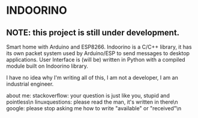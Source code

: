 # INDOORINO

## NOTE: this project is still under development. 

Smart home with Arduino and ESP8266. Indoorino is a C/C++ library, it has its own packet system used by Arduino/ESP to send messages to desktop applications. User Interface is (will be) written in Python with a compiled module built on Indoorino library.

I have no idea why I'm writing all of this, I am not a developer, I am an industrial engineer.

about me:
stackoverflow: your question is just like you, stupid and pointless\n
linuxquestions: please read the man, it's written in there\n
google: please stop asking me how to write "available" or "received"\n
